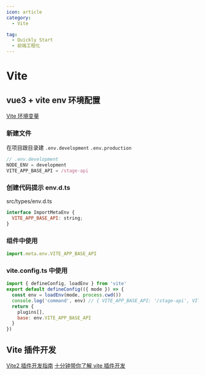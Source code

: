 ```yaml
---
icon: article
category:
  - Vite

tag:
  - Quickly Start
  - 前端工程化
---
```


# Vite

## vue3 + vite env 环境配置

[Vite 环境变量](https://cn.vitejs.dev/guide/env-and-mode.html)

### 新建文件

在项目跟目录建 `.env.development` `.env.production`

```javascript
// .env.development
NODE_ENV = development
VITE_APP_BASE_API = /stage-api
```

### 创建代码提示 env.d.ts

src/types/env.d.ts

```javascript
interface ImportMetaEnv {
  VITE_APP_BASE_API: string;
}
```

### 组件中使用

```javascript
import.meta.env.VITE_APP_BASE_API
```

### vite.config.ts 中使用

```javascript
import { defineConfig, loadEnv } from 'vite'
export default defineConfig(({ mode }) => {
  const env = loadEnv(mode, process.cwd())
  console.log('command', env) // { VITE_APP_BASE_API: '/stage-api', VITE_USER_NODE_ENV: 'development' }
  return {
    plugins[],
    base: env.VITE_APP_BASE_API
  }
})
```

## Vite 插件开发

[Vite2 插件开发指南](https://zhuanlan.zhihu.com/p/364275970)
[十分钟带你了解 vite 插件开发](https://juejin.cn/post/7067827608842403848)

